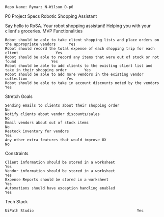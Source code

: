     Repo Name: Rymarz_N-Wilson_D-p0


P0 Project Specs
Robotic Shopping Assistant

Say hello to RoSA. Your robot shopping assistant! Helping you with your client's groceries.
MVP Functionalities

    Robot should be able to take client shopping lists and place orders on the appropriate vendors		Yes
    Robot should record the total expense of each shopping trip for each client					Yes
    Robot should be able to record any items that were out of stock or not found				Yes
    Robot should be able to add clients to the existing client list and take in their shopping order		Yes
    Robot should be able to add more vendors in the existing vendor collection					Yes
    Robot should be able to take in account discounts noted by the vendors					Yes

Stretch Goals

    Sending emails to clients about their shopping order							No
    Notify clients about vendor discounts/sales									No
    Email vendors about out of stock items									No
    Restock inventory for vendors										Yes
    Any other extra features that would improve UX								No

Constraints

    Client information should be stored in a worksheet								Yes
    Vendor information should be stored in a worksheet								Yes
    Expense Reports should be stored in a worksheet								Yes
    Automations should have exception handling enabled								Yes

Tech Stack

    UiPath Studio												Yes